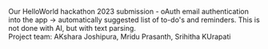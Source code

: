 Our HelloWorld hackathon 2023 submission - oAuth email authentication into the app -> automatically suggested list of to-do's and reminders. This is not done with AI, but with text parsing. <br/>
Project team: AKshara Joshipura, Mridu Prasanth, Srihitha KUrapati
